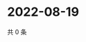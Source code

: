 # 2022-08-19

共 0 条

<!-- BEGIN WEIBO -->
<!-- 最后更新时间 Fri Aug 19 2022 18:01:20 GMT+0800 (China Standard Time) -->

<!-- END WEIBO -->
